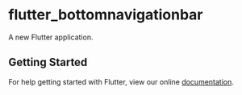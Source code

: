 # flutter_bottomnavigationbar

A new Flutter application.

## Getting Started

For help getting started with Flutter, view our online
[documentation](https://flutter.io/).
